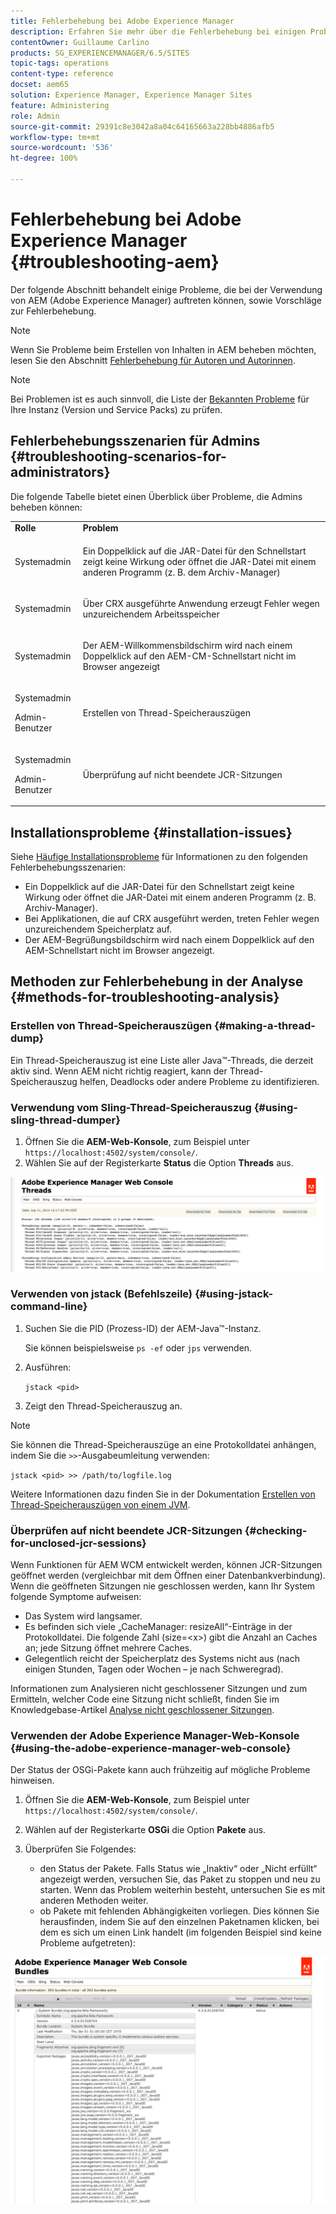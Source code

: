 ```yaml
---
title: Fehlerbehebung bei Adobe Experience Manager
description: Erfahren Sie mehr über die Fehlerbehebung bei einigen Problemen, die möglicherweise mit Adobe Experience Manager auftreten.
contentOwner: Guillaume Carlino
products: SG_EXPERIENCEMANAGER/6.5/SITES
topic-tags: operations
content-type: reference
docset: aem65
solution: Experience Manager, Experience Manager Sites
feature: Administering
role: Admin
source-git-commit: 29391c8e3042a8a04c64165663a228bb4886afb5
workflow-type: tm+mt
source-wordcount: '536'
ht-degree: 100%

---
```


# Fehlerbehebung bei Adobe Experience Manager {#troubleshooting-aem}

Der folgende Abschnitt behandelt einige Probleme, die bei der Verwendung von AEM (Adobe Experience Manager) auftreten können, sowie Vorschläge zur Fehlerbehebung.

>[!NOTE]
>
>Wenn Sie Probleme beim Erstellen von Inhalten in AEM beheben möchten, lesen Sie den Abschnitt [Fehlerbehebung für Autoren und Autorinnen](/help/sites-authoring/troubleshooting.md).

>[!NOTE]
>
>Bei Problemen ist es auch sinnvoll, die Liste der [Bekannten Probleme](/help/release-notes/release-notes.md) für Ihre Instanz (Version und Service Packs) zu prüfen.

## Fehlerbehebungsszenarien für Admins {#troubleshooting-scenarios-for-administrators}

Die folgende Tabelle bietet einen Überblick über Probleme, die Admins beheben können:

<table>
 <tbody>
  <tr>
   <td><strong>Rolle</strong></td>
   <td><strong>Problem </strong></td>
  </tr>
  <tr>
   <td>Systemadmin</td>
   <td><p>Ein Doppelklick auf die JAR-Datei für den Schnellstart zeigt keine Wirkung oder öffnet die JAR-Datei mit einem anderen Programm (z. B. dem Archiv-Manager)</p> </td>
  </tr>
  <tr>
   <td><p>Systemadmin</p> </td>
   <td><p>Über CRX ausgeführte Anwendung erzeugt Fehler wegen unzureichendem Arbeitsspeicher</p> </td>
  </tr>
  <tr>
   <td><p>Systemadmin</p> </td>
   <td><p>Der AEM-Willkommensbildschirm wird nach einem Doppelklick auf den AEM-CM-Schnellstart nicht im Browser angezeigt</p> </td>
  </tr>
  <tr>
   <td><p>Systemadmin</p> <p>Admin-Benutzer</p> </td>
   <td><p>Erstellen von Thread-Speicherauszügen</p> </td>
  </tr>
  <tr>
   <td><p>Systemadmin</p> <p>Admin-Benutzer</p> </td>
   <td><p>Überprüfung auf nicht beendete JCR-Sitzungen</p> </td>
  </tr>
 </tbody>
</table>

## Installationsprobleme {#installation-issues}

Siehe [Häufige Installationsprobleme](/help/sites-deploying/troubleshooting.md#common-installation-issues) für Informationen zu den folgenden Fehlerbehebungsszenarien:

* Ein Doppelklick auf die JAR-Datei für den Schnellstart zeigt keine Wirkung oder öffnet die JAR-Datei mit einem anderen Programm (z. B. Archiv-Manager).
* Bei Applikationen, die auf CRX ausgeführt werden, treten Fehler wegen unzureichendem Speicherplatz auf.
* Der AEM-Begrüßungsbildschirm wird nach einem Doppelklick auf den AEM-Schnellstart nicht im Browser angezeigt.

## Methoden zur Fehlerbehebung in der Analyse {#methods-for-troubleshooting-analysis}

### Erstellen von Thread-Speicherauszügen {#making-a-thread-dump}

Ein Thread-Speicherauszug ist eine Liste aller Java™-Threads, die derzeit aktiv sind. Wenn AEM nicht richtig reagiert, kann der Thread-Speicherauszug helfen, Deadlocks oder andere Probleme zu identifizieren.

### Verwendung vom Sling-Thread-Speicherauszug {#using-sling-thread-dumper}

1. Öffnen Sie die **AEM-Web-Konsole**, zum Beispiel unter `https://localhost:4502/system/console/`.
1. Wählen Sie auf der Registerkarte **Status** die Option **Threads** aus.

![screen_shot_2012-02-13at43925pm](assets/screen_shot_2012-02-13at43925pm.png)

### Verwenden von jstack (Befehlszeile) {#using-jstack-command-line}

1. Suchen Sie die PID (Prozess-ID) der AEM-Java™-Instanz.

   Sie können beispielsweise `ps -ef` oder `jps` verwenden.

1. Ausführen:

   `jstack <pid>`

1. Zeigt den Thread-Speicherauszug an.

>[!NOTE]
>
>Sie können die Thread-Speicherauszüge an eine Protokolldatei anhängen, indem Sie die `>>`-Ausgabeumleitung verwenden:
>
>`jstack <pid> >> /path/to/logfile.log`

Weitere Informationen dazu finden Sie in der Dokumentation [Erstellen von Thread-Speicherauszügen von einem JVM](https://experienceleague.adobe.com/docs/experience-cloud-kcs/kbarticles/KA-17452.html?lang=de).

### Überprüfen auf nicht beendete JCR-Sitzungen {#checking-for-unclosed-jcr-sessions}

Wenn Funktionen für AEM WCM entwickelt werden, können JCR-Sitzungen geöffnet werden (vergleichbar mit dem Öffnen einer Datenbankverbindung). Wenn die geöffneten Sitzungen nie geschlossen werden, kann Ihr System folgende Symptome aufweisen:

* Das System wird langsamer.
* Es befinden sich viele „CacheManager: resizeAll“-Einträge in der Protokolldatei. Die folgende Zahl (size=&lt;x>) gibt die Anzahl an Caches an; jede Sitzung öffnet mehrere Caches.
* Gelegentlich reicht der Speicherplatz des Systems nicht aus (nach einigen Stunden, Tagen oder Wochen – je nach Schweregrad).

Informationen zum Analysieren nicht geschlossener Sitzungen und zum Ermitteln, welcher Code eine Sitzung nicht schließt, finden Sie im Knowledgebase-Artikel [Analyse nicht geschlossener Sitzungen](https://helpx.adobe.com/de/experience-manager/kb/AnalyzeUnclosedSessions.html).

### Verwenden der Adobe Experience Manager-Web-Konsole {#using-the-adobe-experience-manager-web-console}

Der Status der OSGi-Pakete kann auch frühzeitig auf mögliche Probleme hinweisen.

1. Öffnen Sie die **AEM-Web-Konsole**, zum Beispiel unter `https://localhost:4502/system/console/`.
1. Wählen auf der Registerkarte **OSGi** die Option **Pakete** aus.
1. Überprüfen Sie Folgendes:

   * den Status der Pakete. Falls Status wie „Inaktiv“ oder „Nicht erfüllt“ angezeigt werden, versuchen Sie, das Paket zu stoppen und neu zu starten. Wenn das Problem weiterhin besteht, untersuchen Sie es mit anderen Methoden weiter.
   * ob Pakete mit fehlenden Abhängigkeiten vorliegen. Dies können Sie herausfinden, indem Sie auf den einzelnen Paketnamen klicken, bei dem es sich um einen Link handelt (im folgenden Beispiel sind keine Probleme aufgetreten):

![screen_shot_2012-02-13at44706pm](assets/screen_shot_2012-02-13at44706pm.png)
